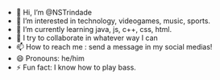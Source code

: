 - 👋 Hi, I’m @NSTrindade
- 👀 I’m interested in technology, videogames, music, sports.
- 🌱 I’m currently learning java, js, c++, css, html.
- 💞️ I try to collaborate in whatever way I can
- 📫 How to reach me : send a message in my social medias!
- 😄 Pronouns: he/him
- ⚡ Fun fact: I know how to play bass.

